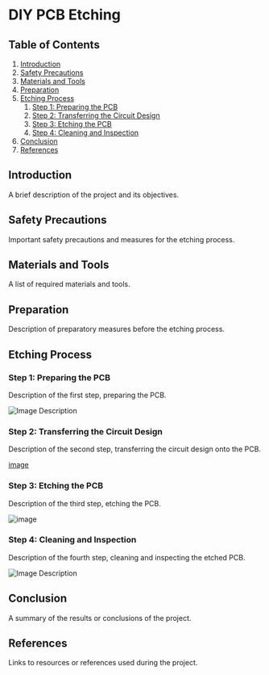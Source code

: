 # DIY PCB Etching

## Table of Contents
1. [Introduction](#introduction)
2. [Safety Precautions](#safety-precautions)
3. [Materials and Tools](#materials-and-tools)
4. [Preparation](#preparation)
5. [Etching Process](#etching-process)
    1. [Step 1: Preparing the PCB](#step-1-preparing-the-pcb)
    2. [Step 2: Transferring the Circuit Design](#step-2-transferring-the-circuit-design)
    3. [Step 3: Etching the PCB](#step-3-etching-the-pcb)
    4. [Step 4: Cleaning and Inspection](#step-4-cleaning-and-inspection)
6. [Conclusion](#conclusion)
7. [References](#references)

## Introduction <a name="introduction"></a>

A brief description of the project and its objectives.

## Safety Precautions <a name="safety-precautions"></a>

Important safety precautions and measures for the etching process.

## Materials and Tools <a name="materials-and-tools"></a>

A list of required materials and tools.

## Preparation <a name="preparation"></a>

Description of preparatory measures before the etching process.

## Etching Process <a name="etching-process"></a>

### Step 1: Preparing the PCB <a name="step-1-preparing-the-pcb"></a>

Description of the first step, preparing the PCB.

![Image Description](link-to-image)

### Step 2: Transferring the Circuit Design <a name="step-2-transferring-the-circuit-design"></a>

Description of the second step, transferring the circuit design onto the PCB.

[image](https://github.com/TU-DO-Makerspace/DIY_PCB_Etching/assets/51839738/02e8f626-37d2-42ff-a3fa-8bf82198003f)

### Step 3: Etching the PCB <a name="step-3-etching-the-pcb"></a>

Description of the third step, etching the PCB.

![image](/home/myself/Pictures/Memes/smartchoice.png![image](https://github.com/TU-DO-Makerspace/DIY_PCB_Etching/assets/51839738/3bdf7b4f-1afd-4484-b9c5-09ed36f52dca)
)

### Step 4: Cleaning and Inspection <a name="step-4-cleaning-and-inspection"></a>

Description of the fourth step, cleaning and inspecting the etched PCB.

![Image Description](link-to-image)

## Conclusion <a name="conclusion"></a>

A summary of the results or conclusions of the project.

## References <a name="references"></a>

Links to resources or references used during the project.
